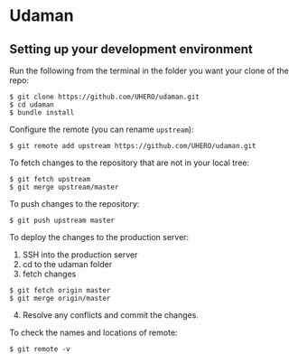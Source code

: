 Udaman
====

Setting up your development environment
----

Run the following from the terminal in the folder you want your clone of the repo:

```
$ git clone https://github.com/UHERO/udaman.git
$ cd udaman
$ bundle install
```

Configure the remote (you can rename `upstream`):
```
$ git remote add upstream https://github.com/UHERO/udaman.git
```

To fetch changes to the repository that are not in your local tree:
```
$ git fetch upstream
$ git merge upstream/master
```

To push changes to the repository:
```
$ git push upstream master
```

To deploy the changes to the production server:
1) SSH into the production server
2) cd to the udaman folder
3) fetch changes
```
$ git fetch origin master
$ git merge origin/master
```
4) Resolve any conflicts and commit the changes.

To check the names and locations of remote:
```
$ git remote -v
```
